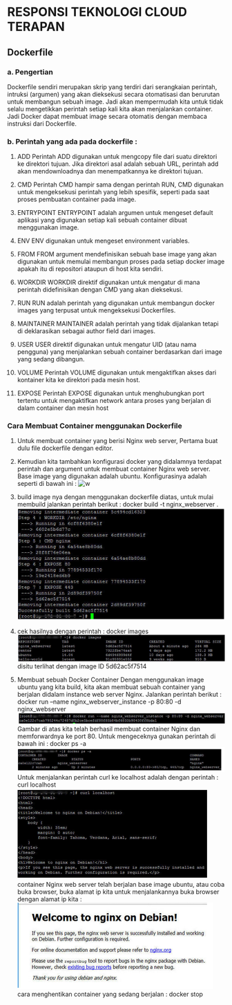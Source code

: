 # RESPONSI TEKNOLOGI CLOUD TERAPAN 

## Dockerfile

### a. Pengertian 
Dockerfile sendiri merupakan skrip yang terdiri dari serangkaian perintah, intruksi (argumen) yang akan dieksekusi secara 
otomatisasi dan berurutan untuk membangun sebuah image. Jadi akan mempermudah kita untuk tidak selalu mengetikkan perintah setiap kali kita 
akan menjalankan container. Jadi Docker dapat membuat image secara otomatis dengan membaca instruksi dari Dockerfile.

### b. Perintah yang ada pada dockerfile :
1. ADD
Perintah ADD digunakan untuk mengcopy file dari suatu direktori ke direktori tujuan.
Jika direktori asal adalah sebuah URL, perintah add akan mendownloadnya dan menempatkannya ke direktori tujuan.

2. CMD
Perintah CMD hampir sama dengan perintah RUN, CMD digunakan untuk mengeksekusi perintah yang lebih spesifik, 
seperti pada saat proses pembuatan container pada image.

3. ENTRYPOINT
ENTRYPOINT adalah argumen untuk mengeset default aplikasi yang digunakan setiap kali sebuah container dibuat menggunakan image.

4. ENV
ENV digunakan untuk mengeset environment variables.

5. FROM
FROM argument mendefinisikan sebuah base image yang akan digunakan untuk memulai membangun proses pada setiap docker image 
apakah itu di repositori ataupun di host kita sendiri.

6. WORKDIR
WORKDIR direktif digunakan untuk mengatur di mana perintah didefinisikan dengan CMD yang akan dieksekusi.

7. RUN
RUN adalah perintah yang digunakan untuk membangun docker images yang terpusat untuk mengeksekusi Dockerfiles.

8. MAINTAINER
MAINTAINER adalah perintah yang tidak dijalankan tetapi di deklarasikan sebagai author field dari images.

9. USER
USER direktif digunakan untuk mengatur UID (atau nama pengguna) yang menjalankan sebuah container berdasarkan dari image yang sedang dibangun.

10. VOLUME
Perintah VOLUME digunakan untuk mengaktifkan akses dari kontainer kita ke direktori pada mesin host.

11. EXPOSE
Perintah EXPOSE digunakan untuk menghubungkan port tertentu untuk mengaktifkan network antara proses yang berjalan di dalam container dan mesin host

### Cara Membuat Container menggunakan Dockerfile

1. Untuk  membuat container yang berisi Nginx web server, Pertama buat dulu file dockerfile dengan editor.
2. Kemudian kita tambahkan konfigurasi docker yang didalamnya terdapat perintah dan argument untuk membuat container Nginx web server. 
   Base image yang digunakan adalah ubuntu. 
   Konfigurasinya adalah seperti di bawah ini :
      ![w]((https://github.com/ayuwidyainggit/ujian-tct/blob/master/images/w.png))
3. build image nya dengan menggunakan dockerfile diatas, untuk mulai membuild jalankan perintah berikut :
    docker build -t nginx_webserver .
	![2.1](https://github.com/ayuwidyainggit/ujian-tct/blob/master/images/2.1.png)
	
4. cek hasilnya dengan perintah :
    docker images
	![2.2](https://github.com/ayuwidyainggit/ujian-tct/blob/master/images/2.2.png)
	disitu terlihat dengan image ID 5d62ac5f7514
	
5. Membuat sebuah Docker Container
Dengan menggunakan image ubuntu yang kita build, kita akan membuat sebuah container yang berjalan didalam 
instance web server Nginx. Jalankan perintah berikut :
     docker run –name nginx_webserver_instance -p 80:80 -d nginx_webserver
	![2.3](https://github.com/ayuwidyainggit/ujian-tct/blob/master/images/2.3.png)
Gambar di atas kita telah berhasil membuat container Nginx dan memforwardnya ke port 80. 
Untuk mengeceknya gunakan perintah di bawah ini :
      docker ps -a
	 ![2.4](https://github.com/ayuwidyainggit/ujian-tct/blob/master/images/2.4.png) 
Untuk menjalankan perintah curl ke localhost adalah dengan perintah :
     curl localhost
	  ![2.5](https://github.com/ayuwidyainggit/ujian-tct/blob/master/images/2.5.png) 
container Nginx  web server telah berjalan base image ubuntu, atau coba buka browser, buka alamat ip kita
untuk menjalankannya buka browser dengan alamat ip kita :
      ![2.6](https://github.com/ayuwidyainggit/ujian-tct/blob/master/images/2.6.png) 
cara menghentikan container yang sedang berjalan :
      docker stop <container id> 
	  
	